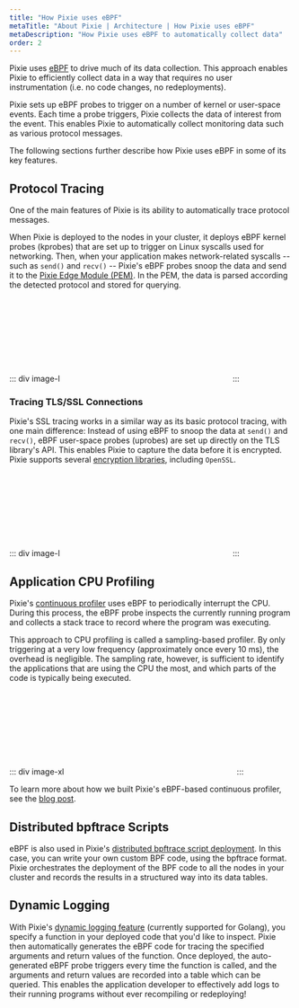 ```yaml
---
title: "How Pixie uses eBPF"
metaTitle: "About Pixie | Architecture | How Pixie uses eBPF"
metaDescription: "How Pixie uses eBPF to automatically collect data"
order: 2 
---
```


Pixie uses [eBPF](https://www.brendangregg.com/ebpf.html) to drive much of its data collection.
This approach enables Pixie to efficiently collect data in a way that requires no user instrumentation
(i.e. no code changes, no redeployments).

Pixie sets up eBPF probes to trigger on a number of kernel or user-space events.
Each time a probe triggers, Pixie collects the data of interest from the event.
This enables Pixie to automatically collect monitoring data such as various protocol messages.

The following sections further describe how Pixie uses eBPF in some of its key features.

## Protocol Tracing

One of the main features of Pixie is its ability to automatically trace protocol messages.

When Pixie is deployed to the nodes in your cluster, it deploys eBPF kernel probes (kprobes) that are set up to trigger
on Linux syscalls used for networking. Then, when your application makes network-related syscalls -- such as `send()` and `recv()` --
Pixie's eBPF probes snoop the data and send it to the [Pixie Edge Module (PEM)](/about-pixie/what-is-pixie/#architecture).
In the PEM, the data is parsed according the detected protocol and stored for querying.

::: div image-l
<svg title='Pixie Protocol Tracing with eBPF' src='pixie-ebpf/protocol_tracing.svg' />
:::


### Tracing TLS/SSL Connections

Pixie's SSL tracing works in a similar way as its basic protocol tracing, with one main difference:
Instead of using eBPF to snoop the data at `send()` and `recv()`, eBPF user-space probes (uprobes)
are set up directly on the TLS library's API. This enables Pixie to capture the data before it is encrypted.
Pixie supports several [encryption libraries](/about-pixie/data-sources/#encryption-libraries),
including `OpenSSL`.

::: div image-l
<svg title='Pixie TLS/SSL Protocol Tracing with eBPF' src='pixie-ebpf/protocol_tracing_tls.svg' />
:::

## Application CPU Profiling

Pixie's [continuous profiler](/tutorials/pixie-101/profiler) uses eBPF to periodically interrupt the CPU. During this process, the eBPF probe
inspects the currently running program and collects a stack trace to record where the program was executing.

This approach to CPU profiling is called a sampling-based profiler. By only triggering at a very low frequency
(approximately once every 10 ms), the overhead is negligible. The sampling rate, however, is sufficient
to identify the applications that are using the CPU the most, and which parts of the code is typically being executed.

::: div image-xl
<svg title='Application CPU Profiling with eBPF' src='pixie-ebpf/profiler_ebpf.png' />
:::

To learn more about how we built Pixie's eBPF-based continuous profiler, see the [blog post](https://blog.px.dev/cpu-profiling/).

## Distributed bpftrace Scripts

eBPF is also used in Pixie's [distributed bpftrace script deployment](/tutorials/custom-data/distributed-bpftrace-deployment/).
In this case, you can write your own custom BPF code, using the bpftrace format. Pixie orchestrates the
deployment of the BPF code to all the nodes in your cluster and records the results in a structured way into its data tables.

## Dynamic Logging

With Pixie's [dynamic logging feature](/tutorials/custom-data/dynamic-go-logging/) (currently supported for Golang), you specify a function in your
deployed code that you'd like to inspect. Pixie then automatically generates the eBPF code for tracing the
specified arguments and return values of the function. Once deployed, the auto-generated eBPF probe triggers
every time the function is called, and the arguments and return values are recorded into a table which can be queried.
This enables the application developer to effectively add logs to their running programs without ever recompiling or
redeploying!

